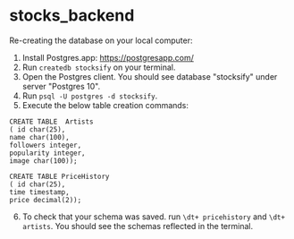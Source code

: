 # stocks_backend
Re-creating the database on your local computer:
1. Install Postgres.app: https://postgresapp.com/
2. Run ```createdb stocksify``` on your terminal.
3. Open the Postgres client. You should see database "stocksify" under server "Postgres 10".
4. Run ```psql -U postgres -d stocksify```.
5. Execute the below table creation commands:

```
CREATE TABLE  Artists
( id char(25), 
name char(100), 
followers integer, 
popularity integer,
image char(100));

CREATE TABLE PriceHistory
( id char(25),
time timestamp, 
price decimal(2));
```

6. To check that your schema was saved. run ```\dt+ pricehistory``` and ```\dt+ artists```. You should see the schemas reflected in the terminal.
